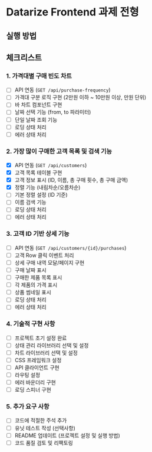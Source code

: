 # Datarize Frontend 과제 전형

## 실행 방법

## 체크리스트

### 1. 가격대별 구매 빈도 차트

- [ ] API 연동 (`GET /api/purchase-frequency`)
- [ ] 가격대 구분 로직 구현 (2만원 이하 ~ 10만원 이상, 만원 단위)
- [ ] 바 차트 컴포넌트 구현
- [ ] 날짜 선택 기능 (from, to 파라미터)
- [ ] 단일 날짜 조회 기능
- [ ] 로딩 상태 처리
- [ ] 에러 상태 처리

### 2. 가장 많이 구매한 고객 목록 및 검색 기능

- [x] API 연동 (`GET /api/customers`)
- [x] 고객 목록 테이블 구현
- [x] 고객 정보 표시 (ID, 이름, 총 구매 횟수, 총 구매 금액)
- [x] 정렬 기능 (내림차순/오름차순)
- [ ] 기본 정렬 설정 (ID 기준)
- [ ] 이름 검색 기능
- [ ] 로딩 상태 처리
- [ ] 에러 상태 처리

### 3. 고객 ID 기반 상세 기능

- [ ] API 연동 (`GET /api/customers/{id}/purchases`)
- [ ] 고객 Row 클릭 이벤트 처리
- [ ] 상세 구매 내역 모달/페이지 구현
- [ ] 구매 날짜 표시
- [ ] 구매한 제품 목록 표시
- [ ] 각 제품의 가격 표시
- [ ] 상품 썸네일 표시
- [ ] 로딩 상태 처리
- [ ] 에러 상태 처리

### 4. 기술적 구현 사항

- [ ] 프로젝트 초기 설정 완료
- [ ] 상태 관리 라이브러리 선택 및 설정
- [ ] 차트 라이브러리 선택 및 설정
- [ ] CSS 프레임워크 설정
- [ ] API 클라이언트 구현
- [ ] 라우팅 설정
- [ ] 에러 바운더리 구현
- [ ] 로딩 스피너 구현

### 5. 추가 요구 사항

- [ ] 코드에 적절한 주석 추가
- [ ] 유닛 테스트 작성 (선택사항)
- [ ] README 업데이트 (프로젝트 설정 및 실행 방법)
- [ ] 코드 품질 검토 및 리팩토링
